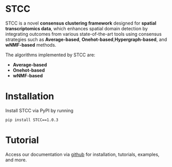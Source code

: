 # STCC
STCC is a novel **consensus clustering framework** designed for **spatial transcriptomics data**, which enhances spatial domain detection by integrating outcomes from various state-of-the-art tools using consensus strategies such as **Average-based**, **Onehot-based**,**Hypergraph-based**, and **wNMF-based** methods. 

The algorithms implemented by STCC are:

* **Average-based**
* **Onehot-based**
* **wNMF-based**

# Installation

Install STCC via PyPI by running

```
pip install STCC==1.0.3
```

# Tutorial

Access our documentation via [github](https://github.com/hucongcong97/STCC) for installation, tutorials, examples, and more.
